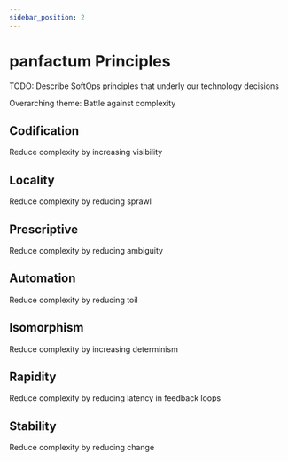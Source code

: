 ```yaml
---
sidebar_position: 2
---
```


# panfactum Principles

TODO: Describe SoftOps principles that underly our technology decisions

Overarching theme: Battle against complexity

## Codification

Reduce complexity by increasing visibility

## Locality

Reduce complexity by reducing sprawl

## Prescriptive

Reduce complexity by reducing ambiguity

## Automation

Reduce complexity by reducing toil

## Isomorphism

Reduce complexity by increasing determinism

## Rapidity

Reduce complexity by reducing latency in feedback loops

## Stability

Reduce complexity by reducing change
